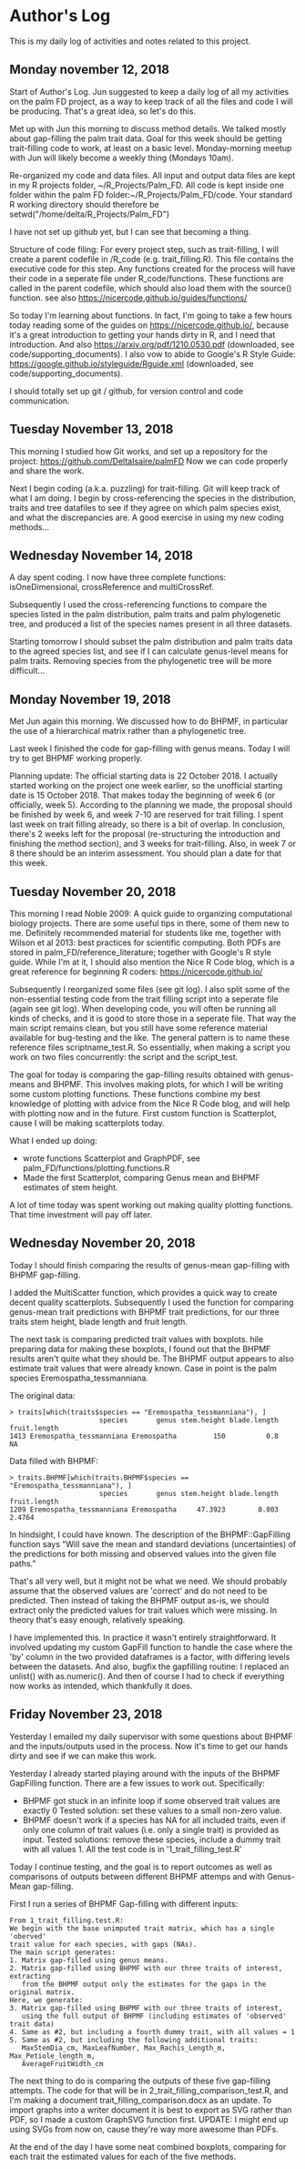 # Author's Log
This is my daily log of activities and notes related to this project.


## Monday november 12, 2018

Start of Author's Log.
Jun suggested to keep a daily log of all my activities on the palm FD project, as a way to keep track of all the files and code I will be producing. That's a great idea, so let's do this.

Met up with Jun this morning to discuss method details. We talked mostly about gap-filling the palm trait data. Goal for this week should be getting trait-filling code to work, at least on a basic level.
Monday-morning meetup with Jun will likely become a weekly thing (Mondays 10am).

Re-organized my code and data files. 
All input and output data files are kept in my R projects folder, ~/R_Projects/Palm_FD.
All code is kept inside one folder within the palm FD folder:~/R_Projects/Palm_FD/code.
Your standard R working directory should therefore be
setwd("/home/delta/R_Projects/Palm_FD")

I have not set up github yet, but I can see that becoming a thing.

Structure of code filing:
For every project step, such as trait-filling, I will create a parent codefile in /R_code (e.g. trait_filling.R). This file contains the executive code for this step.
Any functions created for the process will have their code in a seperate file under R_code/functions. These functions are called in the parent codefile, which should also load them with the source() function.
see also https://nicercode.github.io/guides/functions/

So today I'm learning about functions.
In fact, I'm going to take a few hours today reading some of the guides on https://nicercode.github.io/, because it's a great introduction to getting your hands dirty in R, and I need that introduction.
And also https://arxiv.org/pdf/1210.0530.pdf (downloaded, see code/supporting_documents).
I also vow to abide to Google's R Style Guide: https://google.github.io/styleguide/Rguide.xml (downloaded, see code/supporting_documents).

I should totally set up git / github, for version control and code communication.


## Tuesday November 13, 2018
This morning I studied how Git works, and set up a repository for the project:
https://github.com/DeltaIsaire/palmFD
Now we can code properly and share the work.

Next I begin coding (a.k.a. puzzling) for trait-filling. Git will keep track of what I am doing.
I begin by cross-referencing the species in the distribution, traits and tree datafiles to see if they agree on which palm species exist, and what the discrepancies are. A good exercise in using my new coding methods...


## Wednesday November 14, 2018
A day spent coding.
I now have three complete functions: isOneDimensional, crossReference and multiCrossRef.

Subsequently I used the cross-referencing functions to compare the species listed in the palm distribution, palm traits and palm phylogenetic tree, and produced a list of the species names present in all three datasets.

Starting tomorrow I should subset the palm distribution and palm traits data to the agreed species list, and see if I can calculate genus-level means for palm traits. Removing species from the phylogenetic tree will be more difficult...


## Monday November 19, 2018
Met Jun again this morning. We discussed how to do BHPMF, in particular the use of a hierarchical matrix rather than a phylogenetic tree. 

Last week I finished the code for gap-filling with genus means.
Today I will try to get BHPMF working properly. 

Planning update:
The official starting data is 22 October 2018. I actually started working on the project one week earlier, so the unofficial starting date is 15 October 2018.
That makes today the beginning of week 6 (or officially, week 5). 
According to the planning we made, the proposal should be finished by week 6, and week 7-10 are reserved for trait filling. I spent last week on trait filling already, so there is a bit of overlap.
In conclusion, there's 2 weeks left for the proposal (re-structuring the introduction and finishing the method section), and 3 weeks for trait-filling.
Also, in week 7 or 8 there should be an interim assessment. You should plan a date for that this week. 


## Tuesday November 20, 2018
This morning I read Noble 2009: A quick guide to organizing computational biology projects. There are some useful tips in there, some of them new to me. Definitely recommended material for students like me, together with Wilson et al 2013: best practices for scientific computing. Both PDFs are stored in palm_FD/reference_literature; together with Google's R style guide. While I'm at it, I should also mention the Nice R Code blog, which is a great reference for beginning R coders: https://nicercode.github.io/

Subsequently I reorganized some files (see git log). I also split some of the non-essential testing code from the trait filling script into a seperate file (again see git log). When developing code, you will often be running all kinds of checks, and it is good to store those in a seperate file. That way the main script remains clean, but you still have some reference material available for bug-testing and the like. The general pattern is to name these reference files scriptname_test.R. So essentially, when making a script you work on two files concurrently: the script and the script_test.

The goal for today is comparing the gap-filling results obtained with genus-means and BHPMF. This involves making plots, for which I will be writing some custom plotting functions. These functions combine my best knowledge of plotting with advice from the Nice R Code blog, and will help with plotting now and in the future. First custom function is Scatterplot, cause I will be making scatterplots today.

What I ended up doing:
- wrote functions Scatterplot and GraphPDF, see palm_FD/functions/plotting.functions.R
- Made the first Scatterplot, comparing Genus mean and BHPMF estimates of stem height.

A lot of time today was spent working out making quality plotting functions. That time investment will pay off later. 


## Wednesday November 20, 2018
Today I should finish comparing the results of genus-mean gap-filling with BHPMF gap-filling.

I added the MultiScatter function, which provides a quick way to create decent quality scatterplots. Subsequently I used the function for comparing genus-mean trait predictions with BHPMF trait predictions, for our three traits stem height, blade length and fruit length.

The next task is comparing predicted trait values with boxplots. hile preparing data for making these boxplots, I found out that the BHPMF results aren't quite what they should be. The BHPMF output appears to also estimate trait values that were already known. Case in point is the palm species Eremospatha_tessmanniana.

The original data:
```
> traits[which(traits$species == "Eremospatha_tessmanniana"), ]
                      species       genus stem.height blade.length fruit.length
1413 Eremospatha_tessmanniana Eremospatha         150          0.8           NA
```
Data filled with BHPMF:
```
> traits.BHPMF[which(traits.BHPMF$species == "Eremospatha_tessmanniana"), ]
                      species       genus stem.height blade.length fruit.length
1209 Eremospatha_tessmanniana Eremospatha     47.3923        0.803       2.4764
```

In hindsight, I could have known. The description of the BHPMF::GapFilling function says "Will save the mean and standard deviations (uncertainties) of the predictions for both missing and observed values into the given file paths."

That's all very well, but it might not be what we need. We should probably assume that the observed values are 'correct' and do not need to be predicted. Then instead of taking the BHPMF output as-is, we should extract only the predicted values for trait values which were missing. In theory that's easy enough, relatively speaking.

I have implemented this. In practice it wasn't entirely straightforward. It involved updating my custom GapFill function to handle the case where the 'by' column in the two provided dataframes is a factor, with differing levels between the datasets. And also, bugfix the gapfilling routine: I replaced an unlist() with as.numeric(). And then of course I had to check if everything now works as intended, which thankfully it does. 


## Friday November 23, 2018
Yesterday I emailed my daily supervisor with some questions about BHPMF and the inputs/outputs used in the process. Now it's time to get our hands dirty and see if we can make this work. 

Yesterday I already started playing around with the inputs of the BHPMF GapFilling function. There are a few issues to work out. Specifically:
- BHPMF got stuck in an infinite loop if some observed trait values are exactly 0
	Tested solution: set these values to a small non-zero value.
- BHPMF doesn't work if a species has NA for all included traits, even if only one column of trait values (i.e. only a single trait) is provided as input.
	Tested solutions: remove these species, include a dummy trait with all values 1.
All the test code is in '1_trait_filling_test.R'

Today I continue testing, and the goal is to report outcomes as well as comparisons of outputs between different BHPMF attemps and with Genus-Mean gap-filling.

First I run a series of BHPMF Gap-filling with different inputs:
```
From 1_trait_filling.test.R:
We begin with the base unimputed trait matrix, which has a single 'oberved'
trait value for each species, with gaps (NAs).
The main script generates:
1. Matrix gap-filled using genus means.
2. Matrix gap-filled using BHPMF with our three traits of interest, extracting
   from the BHPMF output only the estimates for the gaps in the original matrix.
Here, we generate:
3. Matrix gap-filled using BHPMF with our three traits of interest,
   using the full output of BHPMF (including estimates of 'observed' trait data)
4. Same as #2, but including a fourth dummy trait, with all values = 1
5. Same as #2, but including the following additional traits:
   MaxStemDia_cm, MaxLeafNumber, Max_Rachis_Length_m, Max_Petiole_length_m,
   AverageFruitWidth_cm
```
The next thing to do is comparing the outputs of these five gap-filling attempts. The code for that will be in 2_trait_filling_comparison_test.R, and I'm making a document trait_filling_comparison.docx as an update. To import graphs into a writer document it is best to export as SVG rather than PDF, so I made a custom GraphSVG function first. UPDATE: I might end up using SVGs from now on, cause they're way more awesome than PDFs.

At the end of the day I have some neat combined boxplots, comparing for each
trait the estimated values for each of the five methods. 

